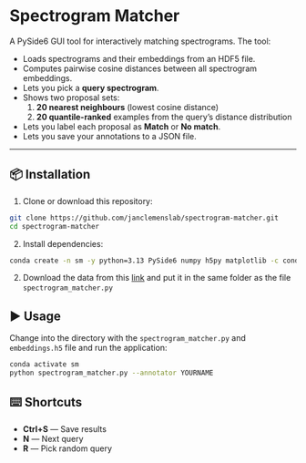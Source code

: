 # Spectrogram Matcher

A PySide6 GUI tool for interactively matching spectrograms.
The tool:

- Loads spectrograms and their embeddings from an HDF5 file.
- Computes pairwise cosine distances between all spectrogram embeddings.
- Lets you pick a **query spectrogram**.
- Shows two proposal sets:
  1. **20 nearest neighbours** (lowest cosine distance)
  2. **20 quantile-ranked** examples from the query’s distance distribution
- Lets you label each proposal as **Match** or **No match**.
- Lets you save your annotations to a JSON file.

---

## 📦 Installation

1. Clone or download this repository:

```bash
git clone https://github.com/janclemenslab/spectrogram-matcher.git
cd spectrogram-matcher
```

2. Install dependencies:

```bash
conda create -n sm -y python=3.13 PySide6 numpy h5py matplotlib -c conda-forge
```

2. Download the data from this [link](https://www.dropbox.com/scl/fi/gsgrppkc91xee5i5x0klf/embeddings.h5?rlkey=k0tmb5pj6myg4i7ju5mj36uzc&dl=0) and put it in the same folder as the file `spectrogram_matcher.py`




## ▶️ Usage

Change into the directory with the `spectrogram_matcher.py` and `embeddings.h5` file and run the application:

```bash
conda activate sm
python spectrogram_matcher.py --annotator YOURNAME
```


## ⌨️ Shortcuts

- **Ctrl+S** — Save results
- **N** — Next query
- **R** — Pick random query

